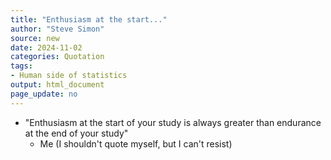 ```yaml
---
title: "Enthusiasm at the start..."
author: "Steve Simon"
source: new
date: 2024-11-02
categories: Quotation
tags:
- Human side of statistics
output: html_document
page_update: no
---
```


+ "Enthusiasm at the start of your study is always greater than endurance at the end of your study"
  + Me (I shouldn't quote myself, but I can't resist)

